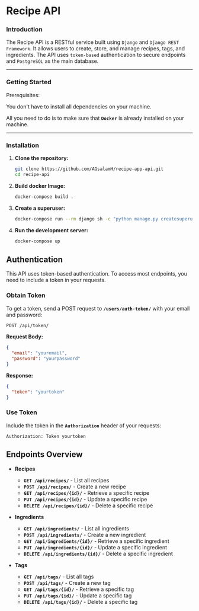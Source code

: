 # Recipe API
### Introduction
The Recipe API is a RESTful service built using `Django` and `Django REST Framework`. It allows users to create, store, and manage recipes, tags, and ingredients. The API uses `token-based` authentication to secure endpoints and `PostgreSQL` as the main database.

---
### Getting Started
Prerequisites:

You don't have to install all dependencies on your machine.

All you need to do is to make sure that **`Docker`** is already installed on your machine.

---

### **Installation**

1. **Clone the repository:**

    ```bash
    git clone https://github.com/AGsalamH/recipe-app-api.git
    cd recipe-api

    ```

2. **Build docker Image:**
    
    ```bash
    docker-compose build .
    ```

3. **Create a superuser:**

    ```bash
    docker-compose run --rm django sh -c "python manage.py createsuperuser"    
    ```

4. **Run the development server:**

    ```bash
    docker-compose up
    ```
## **Authentication**

This API uses token-based authentication. To access most endpoints, you need to include a token in your requests.

### **Obtain Token**

To get a token, send a POST request to **`/users/auth-token/`** with your email and password:

```bash
POST /api/token/

```

**Request Body:**

```json
{
  "email": "youremail",
  "password": "yourpassword"
}

```

**Response:**

```json
{
  "token": "yourtoken"
}

```

### **Use Token**

Include the token in the **`Authorization`** header of your requests:

```http
Authorization: Token yourtoken

```

## **Endpoints Overview**

- **Recipes**
    - **`GET /api/recipes/`** - List all recipes
    - **`POST /api/recipes/`** - Create a new recipe
    - **`GET /api/recipes/{id}/`** - Retrieve a specific recipe
    - **`PUT /api/recipes/{id}/`** - Update a specific recipe
    - **`DELETE /api/recipes/{id}/`** - Delete a specific recipe

- **Ingredients**
    - **`GET /api/ingredients/`** - List all ingredients
    - **`POST /api/ingredients/`** - Create a new ingredient
    - **`GET /api/ingredients/{id}/`** - Retrieve a specific ingredient
    - **`PUT /api/ingredients/{id}/`** - Update a specific ingredient
    - **`DELETE /api/ingredients/{id}/`** - Delete a specific ingredient

- **Tags**
    - **`GET /api/tags/`** - List all tags
    - **`POST /api/tags/`** - Create a new tag
    - **`GET /api/tags/{id}/`** - Retrieve a specific tag
    - **`PUT /api/tags/{id}/`** - Update a specific tag
    - **`DELETE /api/tags/{id}/`** - Delete a specific tag

